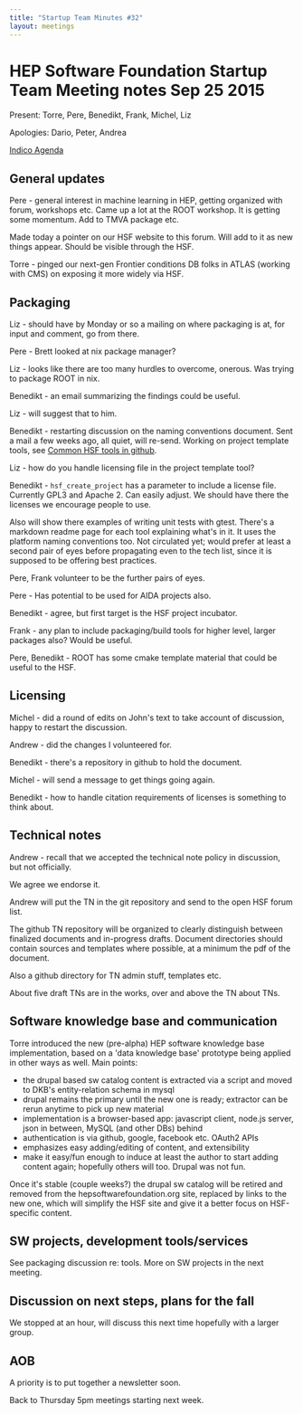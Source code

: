 ```yaml
---
title: "Startup Team Minutes #32"
layout: meetings
---
```


# HEP Software Foundation Startup Team Meeting notes Sep 25 2015

Present: Torre, Pere, Benedikt, Frank, Michel, Liz

Apologies: Dario, Peter, Andrea

[Indico Agenda](https://indico.cern.ch/event/449071/)

## General updates

Pere - general interest in machine learning in HEP, getting organized with forum, workshops etc. Came up a lot at the ROOT workshop. It is getting some momentum. Add to TMVA package etc.

Made today a pointer on our HSF website to this forum. Will add to it as new things appear. Should be visible through the HSF.

Torre - pinged our next-gen Frontier conditions DB folks in ATLAS (working with CMS) on exposing it more widely via HSF.

## Packaging

Liz - should have by Monday or so a mailing on where packaging is at, for input and comment, go from there.

Pere - Brett looked at nix package manager?

Liz - looks like there are too many hurdles to overcome, onerous. Was trying to package ROOT in nix.

Benedikt - an email summarizing the findings could be useful.

Liz - will suggest that to him.

Benedikt - restarting discussion on the naming conventions document. Sent a mail a few weeks ago, all quiet, will re-send.
Working on project template tools, see [Common HSF tools in github](https://github.com/HSF/tools).

Liz - how do you handle licensing file in the project template tool?

Benedikt - `hsf_create_project` has a parameter to include a license file. Currently GPL3 and Apache 2. Can easily adjust. We should have there the licenses we encourage people to use.

Also will show there examples of writing unit tests with gtest. There's a markdown readme page for each tool explaining what's in it. It uses the platform naming conventions too. Not circulated yet; would prefer at least a second pair of eyes before propagating even to the tech list, since it is supposed to be offering best practices.

Pere, Frank volunteer to be the further pairs of eyes.

Pere - Has potential to be used for AIDA projects also.

Benedikt - agree, but first target is the HSF project incubator.

Frank - any plan to include packaging/build tools for higher level, larger packages also? Would be useful.

Pere, Benedikt - ROOT has some cmake template material that could be useful to the HSF.

## Licensing

Michel - did a round of edits on John's text to take account of discussion, happy to restart the discussion.

Andrew - did the changes I volunteered for.

Benedikt - there's a repository in github to hold the document.

Michel - will send a message to get things going again.

Benedikt - how to handle citation requirements of licenses is something to think about.

## Technical notes

Andrew - recall that we accepted the technical note policy in discussion, but not officially.

We agree we endorse it.

Andrew will put the TN in the git repository and send to the open HSF forum list.

The github TN repository will be organized to clearly distinguish between finalized documents and in-progress drafts. Document directories should contain sources and templates where possible, at a minimum the pdf of the document.

Also a github directory for TN admin stuff, templates etc.

About five draft TNs are in the works, over and above the TN about TNs.

## Software knowledge base and communication

Torre introduced the new (pre-alpha) HEP software knowledge base implementation, based on a 'data knowledge base' prototype being applied in other ways as well. Main points:

- the drupal based sw catalog content is extracted via a script and moved to DKB's entity-relation schema in mysql
- drupal remains the primary until the new one is ready; extractor can be rerun anytime to pick up new material
- implementation is a browser-based app: javascript client, node.js server, json in between, MySQL (and other DBs) behind
- authentication is via github, google, facebook etc. OAuth2 APIs
- emphasizes easy adding/editing of content, and extensibility
- make it easy/fun enough to induce at least the author to start adding content again; hopefully others will too. Drupal was not fun.

Once it's stable (couple weeks?) the drupal sw catalog will be retired and removed from the hepsoftwarefoundation.org site, replaced by links to the new one, which will simplify the HSF site and give it a better focus on HSF-specific content.

## SW projects, development tools/services

See packaging discussion re: tools. More on SW projects in the next meeting.

## Discussion on next steps, plans for the fall

We stopped at an hour, will discuss this next time hopefully with a larger group.

## AOB

A priority is to put together a newsletter soon.

Back to Thursday 5pm meetings starting next week.
